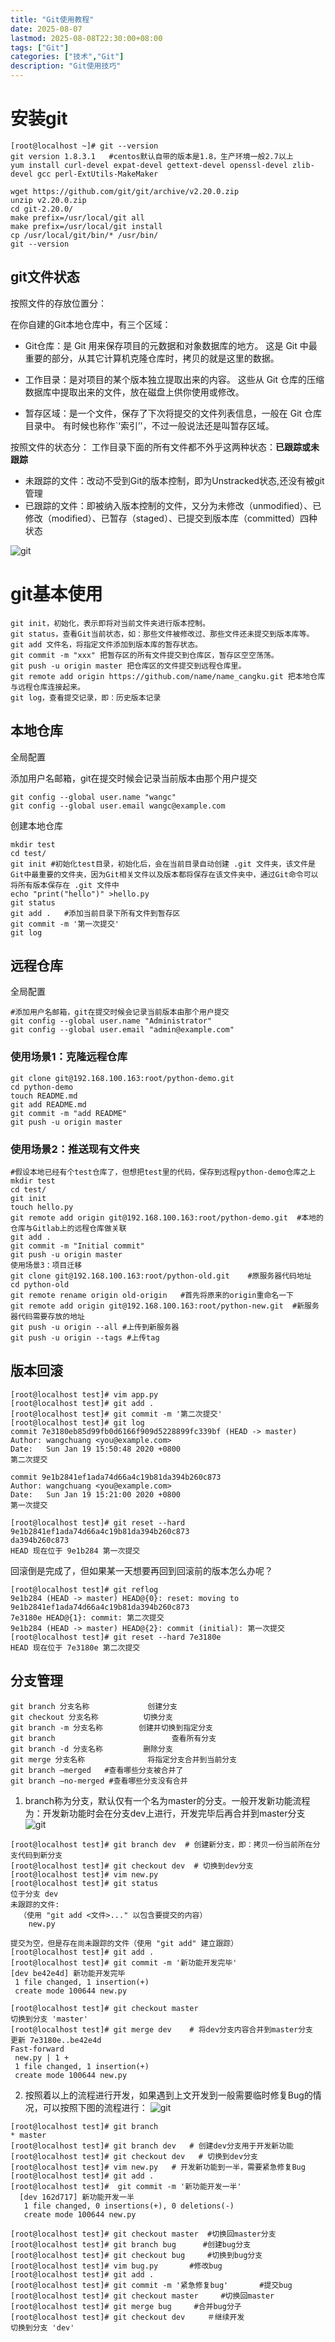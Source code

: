 ```yaml
---
title: "Git使用教程"
date: 2025-08-07
lastmod: 2025-08-08T22:30:00+08:00
tags: ["Git"]
categories: ["技术","Git"]
description: "Git使用技巧"
---
```


# 安装git

```shell
[root@localhost ~]# git --version   
git version 1.8.3.1   #centos默认自带的版本是1.8，生产环境一般2.7以上
yum install curl-devel expat-devel gettext-devel openssl-devel zlib-devel gcc perl-ExtUtils-MakeMaker

wget https://github.com/git/git/archive/v2.20.0.zip
unzip v2.20.0.zip
cd git-2.20.0/
make prefix=/usr/local/git all
make prefix=/usr/local/git install
cp /usr/local/git/bin/* /usr/bin/
git --version
```

## git文件状态

按照文件的存放位置分：

在你自建的Git本地仓库中，有三个区域：

- Git仓库：是 Git 用来保存项目的元数据和对象数据库的地方。 这是 Git 中最重要的部分，从其它计算机克隆仓库时，拷贝的就是这里的数据。

- 工作目录：是对项目的某个版本独立提取出来的内容。 这些从 Git 仓库的压缩数据库中提取出来的文件，放在磁盘上供你使用或修改。
- 暂存区域：是一个文件，保存了下次将提交的文件列表信息，一般在 Git 仓库目录中。 有时候也称作`‘索引’'，不过一般说法还是叫暂存区域。

按照文件的状态分：
工作目录下面的所有文件都不外乎这两种状态：**已跟踪或未跟踪**
- 未跟踪的文件：改动不受到Git的版本控制，即为Unstracked状态,还没有被git管理
- 已跟踪的文件：即被纳入版本控制的文件，又分为未修改（unmodified）、已修改（modified）、已暂存（staged）、已提交到版本库（committed）四种状态


![git](git.png)


# git基本使用


```shell
git init，初始化，表示即将对当前文件夹进行版本控制。
git status，查看Git当前状态，如：那些文件被修改过、那些文件还未提交到版本库等。
git add 文件名，将指定文件添加到版本库的暂存状态。
git commit -m "xxx" 把暂存区的所有文件提交到仓库区，暂存区空空荡荡。
git push -u origin master 把仓库区的文件提交到远程仓库里。
git remote add origin https://github.com/name/name_cangku.git 把本地仓库与远程仓库连接起来。
git log，查看提交记录，即：历史版本记录
```



## 本地仓库

全局配置

添加用户名邮箱，git在提交时候会记录当前版本由那个用户提交

```
git config --global user.name "wangc"
git config --global user.email wangc@example.com
```



创建本地仓库
```shell
mkdir test
cd test/
git init #初始化test目录，初始化后，会在当前目录自动创建 .git 文件夹，该文件是Git中最重要的文件夹，因为Git相关文件以及版本都将保存在该文件夹中，通过Git命令可以将所有版本保存在 .git 文件中
echo "print("hello")" >hello.py
git status
git add .   #添加当前目录下所有文件到暂存区
git commit -m '第一次提交' 
git log
```
##	远程仓库
全局配置

```shell
#添加用户名邮箱，git在提交时候会记录当前版本由那个用户提交
git config --global user.name "Administrator"
git config --global user.email "admin@example.com"
```



### 使用场景1：克隆远程仓库

```shell
git clone git@192.168.100.163:root/python-demo.git
cd python-demo
touch README.md
git add README.md
git commit -m "add README"
git push -u origin master
```

### 使用场景2：推送现有文件夹

```shell
#假设本地已经有个test仓库了，但想把test里的代码，保存到远程python-demo仓库之上
mkdir test
cd test/
git init
touch hello.py
git remote add origin git@192.168.100.163:root/python-demo.git  #本地的仓库与Gitlab上的远程仓库做关联
git add .
git commit -m "Initial commit"
git push -u origin master
使用场景3：项目迁移
git clone git@192.168.100.163:root/python-old.git    #原服务器代码地址
cd python-old
git remote rename origin old-origin   #首先将原来的origin重命名一下
git remote add origin git@192.168.100.163:root/python-new.git  #新服务器代码需要存放的地址
git push -u origin --all #上传到新服务器
git push -u origin --tags #上传tag
```



## 版本回滚
```shell
[root@localhost test]# vim app.py
[root@localhost test]# git add .
[root@localhost test]# git commit -m '第二次提交'
[root@localhost test]# git log
commit 7e3180eb85d99fb0d6166f909d5228899fc339bf (HEAD -> master)
Author: wangchuang <you@example.com>
Date:   Sun Jan 19 15:50:48 2020 +0800
第二次提交

commit 9e1b2841ef1ada74d66a4c19b81da394b260c873
Author: wangchuang <you@example.com>
Date:   Sun Jan 19 15:21:00 2020 +0800
第一次提交

[root@localhost test]# git reset --hard 9e1b2841ef1ada74d66a4c19b81da394b260c873
da394b260c873
HEAD 现在位于 9e1b284 第一次提交
```

回滚倒是完成了，但如果某一天想要再回到回滚前的版本怎么办呢？

```shell
[root@localhost test]# git reflog
9e1b284 (HEAD -> master) HEAD@{0}: reset: moving to 9e1b2841ef1ada74d66a4c19b81da394b260c873
7e3180e HEAD@{1}: commit: 第二次提交
9e1b284 (HEAD -> master) HEAD@{2}: commit (initial): 第一次提交
[root@localhost test]# git reset --hard 7e3180e
HEAD 现在位于 7e3180e 第二次提交
```



##	分支管理
```shell
git branch 分支名称             创建分支
git checkout 分支名称          切换分支
git branch -m 分支名称        创建并切换到指定分支
git branch                          查看所有分支
git branch -d 分支名称         删除分支
git merge 分支名称              将指定分支合并到当前分支
git branch –merged   #查看哪些分支被合并了
git branch –no-merged #查看哪些分支没有合并
```

1. branch称为分支，默认仅有一个名为master的分支。一般开发新功能流程为：开发新功能时会在分支dev上进行，开发完毕后再合并到master分支
![git](dev.png)
```shell
[root@localhost test]# git branch dev  # 创建新分支，即：拷贝一份当前所在分支代码到新分支
[root@localhost test]# git checkout dev  # 切换到dev分支
[root@localhost test]# vim new.py
[root@localhost test]# git status
位于分支 dev
未跟踪的文件:
  （使用 "git add <文件>..." 以包含要提交的内容）
	new.py

提交为空，但是存在尚未跟踪的文件（使用 "git add" 建立跟踪）
[root@localhost test]# git add .
[root@localhost test]# git commit -m '新功能开发完毕'
[dev be42e4d] 新功能开发完毕
 1 file changed, 1 insertion(+)
 create mode 100644 new.py
 
[root@localhost test]# git checkout master
切换到分支 'master'
[root@localhost test]# git merge dev    # 将dev分支内容合并到master分支
更新 7e3180e..be42e4d
Fast-forward
 new.py | 1 +
 1 file changed, 1 insertion(+)
 create mode 100644 new.py
```



2. 按照着以上的流程进行开发，如果遇到上文开发到一般需要临时修复Bug的情况，可以按照下图的流程进行：
![git](dev2.png)
```shell
[root@localhost test]# git branch
* master
[root@localhost test]# git branch dev   # 创建dev分支用于开发新功能
[root@localhost test]# git checkout dev   # 切换到dev分支
[root@localhost test]# vim new.py   # 开发新功能到一半，需要紧急修复Bug
[root@localhost test]# git add .
[root@localhost test]#  git commit -m '新功能开发一半' 
  [dev 162d717] 新功能开发一半
   1 file changed, 0 insertions(+), 0 deletions(-)
   create mode 100644 new.py

[root@localhost test]# git checkout master  #切换回master分支
[root@localhost test]# git branch bug      #创建bug分支
[root@localhost test]# git checkout bug     #切换到bug分支
[root@localhost test]# vim bug.py       #修改bug
[root@localhost test]# git add .       
[root@localhost test]# git commit -m '紧急修复bug'       #提交bug
[root@localhost test]# git checkout master     #切换回master
[root@localhost test]# git merge bug     #合并bug分子
[root@localhost test]# git checkout dev　　　＃继续开发
切换到分支 'dev'




```

